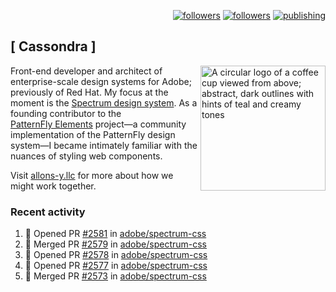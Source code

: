 <p align="right"><a rel="me" href="https://front-end.social/@castastrophe">
    <img alt="followers" title="Follow me on Mastodon" src="https://img.shields.io/mastodon/follow/109297102751309835?domain=https%3A%2F%2Ffront-end.social&label=Follow&logo=mastodon&logoColor=white&style=for-the-badge&labelColor=008080&color=006969"/></a>
  <a href="https://codepen.io/castastrophe/">
    <img alt="followers" title="Follow me on CodePen" src="https://img.shields.io/badge/23-1?color=640464&labelColor=7c007c&style=for-the-badge&logo=codepen&label=Follow"/></a>
<a href="https://castastrophe.medium.com/">
    <img alt="publishing" title="View articles on Medium" src="https://img.shields.io/badge/107-1?color=666&labelColor=444&label=subscribe&logo=medium&logoColor=white&style=for-the-badge"/></a>
</p>

## [&nbsp;Cassondra&nbsp;]

<img align="right" src="https://github-production-user-asset-6210df.s3.amazonaws.com/1840295/253016758-ba468774-1cd3-42c2-8f43-947b5eeb5edf.png" height="200" alt="A circular logo of a coffee cup viewed from above; abstract, dark outlines with hints of teal and creamy tones">

Front-end developer and architect of enterprise-scale design systems for Adobe; previously of Red Hat. My focus at the moment is the [Spectrum design system](https://github.com/adobe/spectrum-css). As a founding contributor to the [PatternFly&nbsp;Elements](https://github.com/patternfly/patternfly-elements) project&mdash;a community implementation of the PatternFly design system&mdash;I became intimately familiar with the nuances of styling web components.

Visit [allons-y.llc](http://allons-y.llc/) for more about how we might work together.

### Recent activity

<!--START_SECTION:activity-->
1. 💪 Opened PR [#2581](https://github.com/adobe/spectrum-css/pull/2581) in [adobe/spectrum-css](https://github.com/adobe/spectrum-css)
2. 🎉 Merged PR [#2579](https://github.com/adobe/spectrum-css/pull/2579) in [adobe/spectrum-css](https://github.com/adobe/spectrum-css)
3. 💪 Opened PR [#2578](https://github.com/adobe/spectrum-css/pull/2578) in [adobe/spectrum-css](https://github.com/adobe/spectrum-css)
4. 💪 Opened PR [#2577](https://github.com/adobe/spectrum-css/pull/2577) in [adobe/spectrum-css](https://github.com/adobe/spectrum-css)
5. 🎉 Merged PR [#2573](https://github.com/adobe/spectrum-css/pull/2573) in [adobe/spectrum-css](https://github.com/adobe/spectrum-css)
<!--END_SECTION:activity-->
